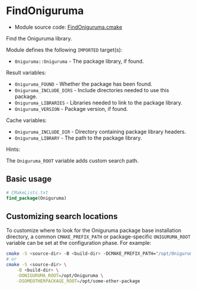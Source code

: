 <!-- This is auto-generated file. -->
# FindOniguruma

* Module source code: [FindOniguruma.cmake](https://github.com/petk/php-build-system/blob/master/cmake/cmake/modules/FindOniguruma.cmake)

Find the Oniguruma library.

Module defines the following `IMPORTED` target(s):

* `Oniguruma::Oniguruma` - The package library, if found.

Result variables:

* `Oniguruma_FOUND` - Whether the package has been found.
* `Oniguruma_INCLUDE_DIRS` - Include directories needed to use this package.
* `Oniguruma_LIBRARIES` - Libraries needed to link to the package library.
* `Oniguruma_VERSION` - Package version, if found.

Cache variables:

* `Oniguruma_INCLUDE_DIR` - Directory containing package library headers.
* `Oniguruma_LIBRARY` - The path to the package library.

Hints:

The `Oniguruma_ROOT` variable adds custom search path.

## Basic usage

```cmake
# CMakeLists.txt
find_package(Oniguruma)
```

## Customizing search locations

To customize where to look for the Oniguruma package base
installation directory, a common `CMAKE_PREFIX_PATH` or
package-specific `ONIGURUMA_ROOT` variable can be set at
the configuration phase. For example:

```sh
cmake -S <source-dir> -B <build-dir> -DCMAKE_PREFIX_PATH="/opt/Oniguruma;/opt/some-other-package"
# or
cmake -S <source-dir> \
    -B <build-dir> \
    -DONIGURUMA_ROOT=/opt/Oniguruma \
    -DSOMEOTHERPACKAGE_ROOT=/opt/some-other-package
```
